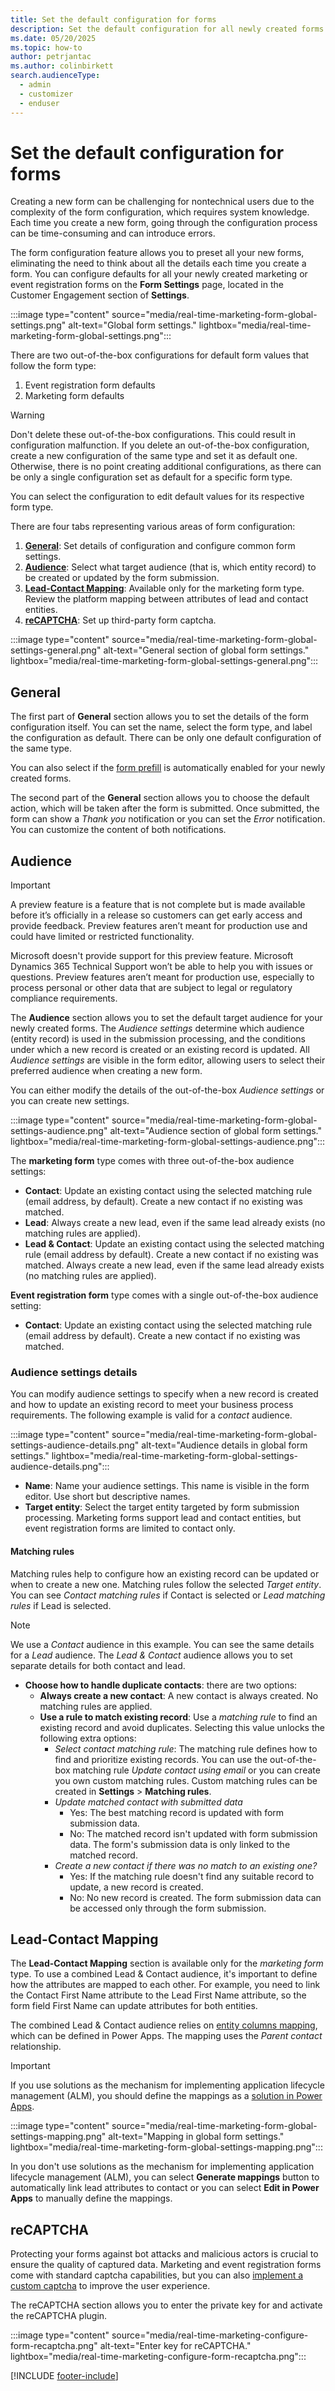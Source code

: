 ```yaml
---
title: Set the default configuration for forms
description: Set the default configuration for all newly created forms in Dynamics 365 Customer Insights - Journeys.
ms.date: 05/20/2025
ms.topic: how-to
author: petrjantac
ms.author: colinbirkett
search.audienceType: 
  - admin
  - customizer
  - enduser
---
```


# Set the default configuration for forms

Creating a new form can be challenging for nontechnical users due to the complexity of the form configuration, which requires system knowledge. Each time you create a new form, going through the configuration process can be time-consuming and can introduce errors.

The form configuration feature allows you to preset all your new forms, eliminating the need to think about all the details each time you create a form. You can configure defaults for all your newly created marketing or event registration forms on the **Form Settings** page, located in the Customer Engagement section of **Settings**.

:::image type="content" source="media/real-time-marketing-form-global-settings.png" alt-text="Global form settings." lightbox="media/real-time-marketing-form-global-settings.png":::

There are two out-of-the-box configurations for default form values that follow the form type:

1. Event registration form defaults
1. Marketing form defaults

> [!WARNING]
> Don't delete these out-of-the-box configurations. This could result in configuration malfunction. If you delete an out-of-the-box configuration, create a new configuration of the same type and set it as default one. Otherwise, there is no point creating additional configurations, as there can be only a single configuration set as default for a specific form type.

You can select the configuration to edit default values for its respective form type.

There are four tabs representing various areas of form configuration:

1. **[General](real-time-marketing-form-global-settings.md#general)**: Set details of configuration and configure common form settings.
1. **[Audience](real-time-marketing-form-global-settings.md#audience)**: Select what target audience (that is, which entity record) to be created or updated by the form submission.
1. **[Lead-Contact Mapping](real-time-marketing-form-global-settings.md#lead-contact-mapping)**: Available only for the marketing form type. Review the platform mapping between attributes of lead and contact entities.
1. **[reCAPTCHA](real-time-marketing-form-global-settings.md#recaptcha)**: Set up third-party form captcha.

:::image type="content" source="media/real-time-marketing-form-global-settings-general.png" alt-text="General section of global form settings." lightbox="media/real-time-marketing-form-global-settings-general.png":::

## General

The first part of **General** section allows you to set the details of the form configuration itself. You can set the name, select the form type, and label the configuration as default. There can be only one default configuration of the same type.

You can also select if the [form prefill](real-time-marketing-form-prefill.md) is automatically enabled for your newly created forms.

The second part of the **General** section allows you to choose the default action, which will be taken after the form is submitted. Once submitted, the form can show a *Thank you* notification or you can set the *Error* notification. You can customize the content of both notifications.

## Audience

> [!IMPORTANT]
> A preview feature is a feature that is not complete but is made available before it’s officially in a release so customers can get early access and provide feedback. Preview features aren’t meant for production use and could have limited or restricted functionality.
>
> Microsoft doesn't provide support for this preview feature. Microsoft Dynamics 365 Technical Support won’t be able to help you with issues or questions. Preview features aren’t meant for production use, especially to process personal or other data that are subject to legal or regulatory compliance requirements.

The **Audience** section allows you to set the default target audience for your newly created forms. The *Audience settings* determine which audience (entity record) is used in the submission processing, and the conditions under which a new record is created or an existing record is updated. All *Audience settings* are visible in the form editor, allowing users to select their preferred audience when creating a new form.

You can either modify the details of the out-of-the-box *Audience settings* or you can create new settings.

:::image type="content" source="media/real-time-marketing-form-global-settings-audience.png" alt-text="Audience section of global form settings." lightbox="media/real-time-marketing-form-global-settings-audience.png":::

The **marketing form** type comes with three out-of-the-box audience settings:

- **Contact**: Update an existing contact using the selected matching rule (email address, by default). Create a new contact if no existing was matched.
- **Lead**: Always create a new lead, even if the same lead already exists (no matching rules are applied).
- **Lead & Contact**: Update an existing contact using the selected matching rule (email address by default). Create a new contact if no existing was matched. Always create a new lead, even if the same lead already exists (no matching rules are applied).

**Event registration form** type comes with a single out-of-the-box audience setting:

- **Contact**: Update an existing contact using the selected matching rule (email address by default). Create a new contact if no existing was matched.

### Audience settings details

You can modify audience settings to specify when a new record is created and how to update an existing record to meet your business process requirements. The following example is valid for a *contact* audience.

:::image type="content" source="media/real-time-marketing-form-global-settings-audience-details.png" alt-text="Audience details in global form settings." lightbox="media/real-time-marketing-form-global-settings-audience-details.png":::

- **Name**: Name your audience settings. This name is visible in the form editor. Use short but descriptive names.
- **Target entity**: Select the target entity targeted by form submission processing. Marketing forms support lead and contact entities, but event registration forms are limited to contact only.

#### Matching rules

Matching rules help to configure how an existing record can be updated or when to create a new one. Matching rules follow the selected *Target entity*. You can see *Contact matching rules* if Contact is selected or *Lead matching rules* if Lead is selected.

> [!NOTE]
> We use a *Contact* audience in this example. You can see the same details for a *Lead* audience. The *Lead & Contact* audience allows you to set separate details for both contact and lead.

- **Choose how to handle duplicate contacts**: there are two options:
  - **Always create a new contact**: A new contact is always created. No matching rules are applied.
  - **Use a rule to match existing record**: Use a *matching rule* to find an existing record and avoid duplicates. Selecting this value unlocks the following extra options:
    - *Select contact matching rule*: The matching rule defines how to find and prioritize existing records. You can use the out-of-the-box matching rule *Update contact using email* or you can create you own custom matching rules. Custom matching rules can be created in **Settings** > **Matching rules**.
    - *Update matched contact with submitted data*
      - Yes: The best matching record is updated with form submission data.
      - No: The matched record isn't updated with form submission data. The form's submission data is only linked to the matched record.
    - *Create a new contact if there was no match to an existing one?*
      - Yes: If the matching rule doesn't find any suitable record to update, a new record is created.
      - No: No new record is created. The form submission data can be accessed only through the form submission.

## Lead-Contact Mapping

The **Lead-Contact Mapping** section is available only for the *marketing form* type. To use a combined Lead & Contact audience, it's important to define how the attributes are mapped to each other. For example, you need to link the Contact First Name attribute to the Lead First Name attribute, so the form field First Name can update attributes for both entities.

The combined Lead & Contact audience relies on [entity columns mapping](/power-apps/maker/data-platform/map-entity-fields), which can be defined in Power Apps. The mapping uses the *Parent contact* relationship.

> [!IMPORTANT]
> If you use solutions as the mechanism for implementing application lifecycle management (ALM), you should define the mappings as a [solution in Power Apps](/power-apps/maker/data-platform/solutions-overview).

:::image type="content" source="media/real-time-marketing-form-global-settings-mapping.png" alt-text="Mapping in global form settings." lightbox="media/real-time-marketing-form-global-settings-mapping.png":::

In you don't use solutions as the mechanism for implementing application lifecycle management (ALM), you can select **Generate mappings** button to automatically link lead attributes to contact or you can select **Edit in Power Apps** to manually define the mappings.

## reCAPTCHA

Protecting your forms against bot attacks and malicious actors is crucial to ensure the quality of captured data. Marketing and event registration forms come with standard captcha capabilities, but you can also [implement a custom captcha](real-time-marketing-form-custom-captcha.md) to improve the user experience.

The reCAPTCHA section allows you to enter the private key for and activate the reCAPTCHA plugin.

:::image type="content" source="media/real-time-marketing-configure-form-recaptcha.png" alt-text="Enter key for reCAPTCHA." lightbox="media/real-time-marketing-configure-form-recaptcha.png":::

[!INCLUDE [footer-include](./includes/footer-banner.md)]
